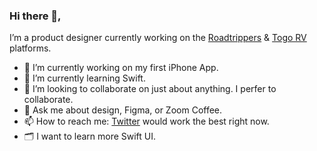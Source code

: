 ### Hi there 👋,

I’m a product designer currently working on the [Roadtrippers][roadtripperslink] & [Togo RV][togolink] platforms.

- 🔭 I’m currently working on my first iPhone App.
- 🌱 I’m currently learning Swift.
- 👯 I’m looking to collaborate on just about anything. I perfer to collaborate.
- 💬 Ask me about design, Figma, or Zoom Coffee.
- 📫 How to reach me: [Twitter][twitterlink] would work the best right now.
- 🗂 I want to learn more Swift UI.

<!-- Links -->

[roadtripperslink]: https://maps.roadtrippers.com/
[togolink]: https://togorv.com/
[twitterlink]: https://twitter.com/KyleKochanek


<!-- Repos -->

[paper-pixel-design-link]: https://github.com/Paper-Pixel/Paper-Pixels-Design-System

<!--
**kocheck/kocheck** is a ✨ _special_ ✨ repository because its `README.md` (this file) appears on your GitHub profile.

Here are some ideas to get you started:

- 🔭 I’m currently working on ...
- 🌱 I’m currently learning ...
- 👯 I’m looking to collaborate on ...
- 🤔 I’m looking for help with ...
- 💬 Ask me about ...
- 📫 How to reach me: ...
- 😄 Pronouns: ...
- ⚡ Fun fact: ...
-->
